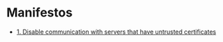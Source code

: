 # Manifestos
- [1. Disable communication with servers that have untrusted certificates](https://github.com/E-404/Manifestos/blob/master/1.md)
